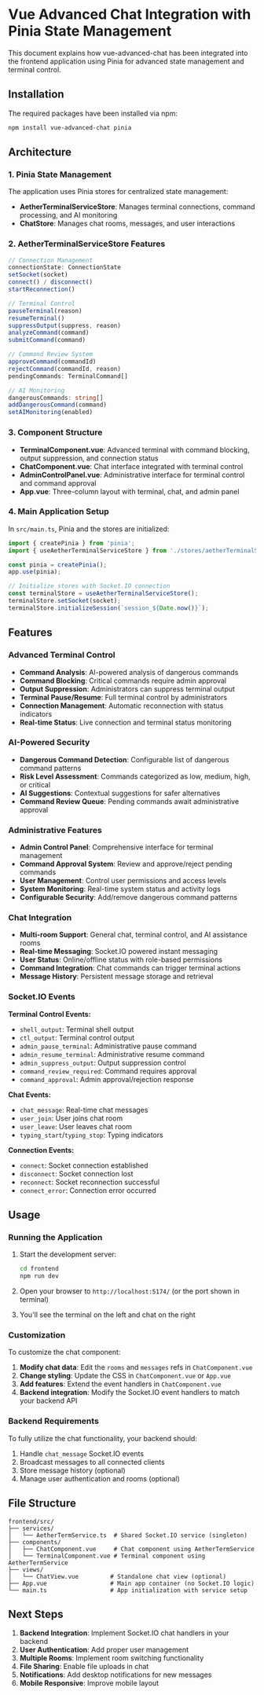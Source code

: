 # Vue Advanced Chat Integration with Pinia State Management

This document explains how vue-advanced-chat has been integrated into the frontend application using Pinia for advanced state management and terminal control.

## Installation

The required packages have been installed via npm:

```bash
npm install vue-advanced-chat pinia
```

## Architecture

### 1. Pinia State Management

The application uses Pinia stores for centralized state management:

- **AetherTerminalServiceStore**: Manages terminal connections, command processing, and AI monitoring
- **ChatStore**: Manages chat rooms, messages, and user interactions

### 2. AetherTerminalServiceStore Features

```typescript
// Connection Management
connectionState: ConnectionState
setSocket(socket)
connect() / disconnect()
startReconnection()

// Terminal Control
pauseTerminal(reason)
resumeTerminal()
suppressOutput(suppress, reason)
analyzeCommand(command)
submitCommand(command)

// Command Review System
approveCommand(commandId)
rejectCommand(commandId, reason)
pendingCommands: TerminalCommand[]

// AI Monitoring
dangerousCommands: string[]
addDangerousCommand(command)
setAIMonitoring(enabled)
```

### 3. Component Structure

- **TerminalComponent.vue**: Advanced terminal with command blocking, output suppression, and connection status
- **ChatComponent.vue**: Chat interface integrated with terminal control
- **AdminControlPanel.vue**: Administrative interface for terminal control and command approval
- **App.vue**: Three-column layout with terminal, chat, and admin panel

### 4. Main Application Setup

In `src/main.ts`, Pinia and the stores are initialized:

```typescript
import { createPinia } from 'pinia';
import { useAetherTerminalServiceStore } from './stores/aetherTerminalServiceStore';

const pinia = createPinia();
app.use(pinia);

// Initialize stores with Socket.IO connection
const terminalStore = useAetherTerminalServiceStore();
terminalStore.setSocket(socket);
terminalStore.initializeSession(`session_${Date.now()}`);
```

## Features

### Advanced Terminal Control

- **Command Analysis**: AI-powered analysis of dangerous commands
- **Command Blocking**: Critical commands require admin approval
- **Output Suppression**: Administrators can suppress terminal output
- **Terminal Pause/Resume**: Full terminal control by administrators
- **Connection Management**: Automatic reconnection with status indicators
- **Real-time Status**: Live connection and terminal status monitoring

### AI-Powered Security

- **Dangerous Command Detection**: Configurable list of dangerous command patterns
- **Risk Level Assessment**: Commands categorized as low, medium, high, or critical
- **AI Suggestions**: Contextual suggestions for safer alternatives
- **Command Review Queue**: Pending commands await administrative approval

### Administrative Features

- **Admin Control Panel**: Comprehensive interface for terminal management
- **Command Approval System**: Review and approve/reject pending commands
- **User Management**: Control user permissions and access levels
- **System Monitoring**: Real-time system status and activity logs
- **Configurable Security**: Add/remove dangerous command patterns

### Chat Integration

- **Multi-room Support**: General chat, terminal control, and AI assistance rooms
- **Real-time Messaging**: Socket.IO powered instant messaging
- **User Status**: Online/offline status with role-based permissions
- **Command Integration**: Chat commands can trigger terminal actions
- **Message History**: Persistent message storage and retrieval

### Socket.IO Events

**Terminal Control Events:**
- `shell_output`: Terminal shell output
- `ctl_output`: Terminal control output
- `admin_pause_terminal`: Administrative pause command
- `admin_resume_terminal`: Administrative resume command
- `admin_suppress_output`: Output suppression control
- `command_review_required`: Command requires approval
- `command_approval`: Admin approval/rejection response

**Chat Events:**
- `chat_message`: Real-time chat messages
- `user_join`: User joins chat room
- `user_leave`: User leaves chat room
- `typing_start`/`typing_stop`: Typing indicators

**Connection Events:**
- `connect`: Socket connection established
- `disconnect`: Socket connection lost
- `reconnect`: Socket reconnection successful
- `connect_error`: Connection error occurred

## Usage

### Running the Application

1. Start the development server:
   ```bash
   cd frontend
   npm run dev
   ```

2. Open your browser to `http://localhost:5174/` (or the port shown in terminal)

3. You'll see the terminal on the left and chat on the right

### Customization

To customize the chat component:

1. **Modify chat data**: Edit the `rooms` and `messages` refs in `ChatComponent.vue`
2. **Change styling**: Update the CSS in `ChatComponent.vue` or `App.vue`
3. **Add features**: Extend the event handlers in `ChatComponent.vue`
4. **Backend integration**: Modify the Socket.IO event handlers to match your backend API

### Backend Requirements

To fully utilize the chat functionality, your backend should:

1. Handle `chat_message` Socket.IO events
2. Broadcast messages to all connected clients
3. Store message history (optional)
4. Manage user authentication and rooms (optional)

## File Structure

```
frontend/src/
├── services/
│   └── AetherTermService.ts  # Shared Socket.IO service (singleton)
├── components/
│   ├── ChatComponent.vue     # Chat component using AetherTermService
│   └── TerminalComponent.vue # Terminal component using AetherTermService
├── views/
│   └── ChatView.vue         # Standalone chat view (optional)
├── App.vue                  # Main app container (no Socket.IO logic)
└── main.ts                  # App initialization with service setup
```

## Next Steps

1. **Backend Integration**: Implement Socket.IO chat handlers in your backend
2. **User Authentication**: Add proper user management
3. **Multiple Rooms**: Implement room switching functionality
4. **File Sharing**: Enable file uploads in chat
5. **Notifications**: Add desktop notifications for new messages
6. **Mobile Responsive**: Improve mobile layout